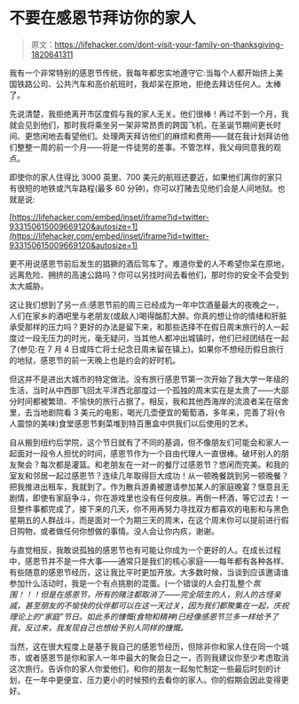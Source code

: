 # 不要在感恩节拜访你的家人

> 原文：<https://lifehacker.com/dont-visit-your-family-on-thanksgiving-1820641311>

我有一个非常特别的感恩节传统，我每年都忠实地遵守它:当每个人都开始挤上美国铁路公司、公共汽车和高价航班时，我却呆在原地，拒绝去拜访任何人。太棒了。



先说清楚，我拒绝离开市区度假与我的家人无关。他们很棒！再过不到一个月，我就会见到他们，那时我将乘坐另一架非常昂贵的跨国飞机，在圣诞节期间更长时间、更悠闲地去看望他们。处理两天拜访他们的麻烦和费用——就在我计划拜访他们整整一周的前一个月——将是一件徒劳的差事。不管怎样，我父母同意我的观点。

即使你的家人住得比 3000 英里、700 美元的航班还要近，如果他们离你的家只有很短的地铁或汽车路程(最多 60 分钟)，你可以打赌去见他们会是人间地狱。也就是说:

 [https://lifehacker.com/embed/inset/iframe?id=twitter-933150615009669120&autosize=1](https://lifehacker.com/embed/inset/iframe?id=twitter-933150615009669120&autosize=1) 

更不用说感恩节前后发生的猖獗的酒后驾车了。难道你爱的人不希望你呆在原地，远离危险、拥挤的高速公路吗？你可以另找时间去看他们，那时你的安全不会受到太大威胁。

这让我们想到了另一点:感恩节前的周三已经成为一年中饮酒量最大的夜晚之一，人们在家乡的酒吧里与老朋友(或敌人)喝得酩酊大醉。你真的想让你的情绪和肝脏承受那样的压力吗？更好的办法是留下来，和那些选择不在假日周末旅行的人一起度过一段无压力的时光，毫无疑问，当其他人都冲出城镇时，他们已经团结在一起了(参见:在 7 月 4 日或阵亡将士纪念日周末留在镇上)。如果你不想经历假日旅行的地狱，感恩节的前一天晚上也是约会的好时机。

但这并不是进出大城市的特定做法。没有旅行感恩节第一次开始了我大学一年级的生活，当时从中西部飞回太平洋西北部度过一个孤独的周末实在是太贵了——大部分时间都被繁琐、不愉快的旅行占据了。相反，我和其他西海岸的流浪者呆在宿舍里，去当地剧院看 3 美元的电影，喝光几壶便宜的葡萄酒，多年来，完善了将(令人震惊的美味)食堂感恩节剩菜堆到特百惠盒中供我们以后使用的艺术。

自从搬到纽约后学院，这个节日就有了不同的基调，但不像朋友们可能会和家人一起面对一段令人担忧的时间，感恩节作为一个自由代理人一直很棒。破坏别人的朋友聚会？每次都是灌篮。和老朋友在一对一的餐厅过感恩节？悠闲而完美。和我的室友和邻居一起过感恩节？连续几年取得巨大成功！从一顿晚餐跳到另一顿晚餐？把我推进出租车，我就到了。作为散兵游勇被邀请参加某人的家庭晚宴？惬意且无剧情，即使有家庭争斗，你在游戏里也没有任何皮肤。再倒一杯酒，等它过去！一旦整件事都完成了，接下来的几天，你不用再努力寻找双方都喜欢的电影和与黑色星期五的人群战斗，而是面对一个为期三天的周末，在这个周末你可以提前进行假日购物，或者做任何你想做的事情。没人会让你内疚，谢谢。

与直觉相反，我敢说孤独的感恩节也有可能让你成为一个更好的人。在成长过程中，感恩节并不是一件大事——通常只是我们的核心家庭——每年都有各种各样、有些随意的感恩节经历，这让我比平时更加开放。大多数时候，当谈到应该邀请谁参加什么活动时，我是一个有点挑剔的混蛋。(一个错误的人会打乱整个*氛围！！！但是在感恩节，所有的赌注都取消了——完全陌生的人，别人的古怪亲戚，甚至朋友的不愉快的伙伴都可以在这一天过关，因为我们都聚集在一起，庆祝理论上的“家庭”节日。如此多的慷慨(食物和精神)已经像感恩节兰多一样给予了我，反过来，我发现自己也想给予别人同样的慷慨。*

当然，这在很大程度上是基于我自己的感恩节经历，但除非你和家人住在同一个城市，或者感恩节是你和家人一年中最大的聚会日之一，否则我建议你至少考虑取消这次旅行。告诉你的家人你爱他们，和你的朋友一起匆忙制定一些最后时刻的计划，在一年中更便宜、压力更小的时候预约去看你的家人。你的假期会因此变得更好。